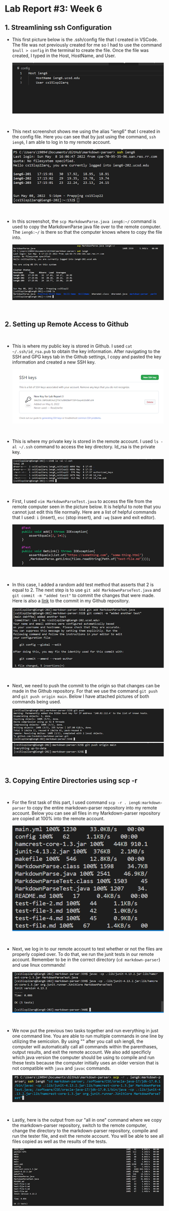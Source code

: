 # Lab Report #3: Week 6

## 1. Streamlining ssh Configuration

- This first picture below is the .ssh/config file that I created in VSCode. The file was not previously created for me so I had to use the command `$null > config` in the terminal to create the file. Once the file was created, I typed in the Host, HostName, and User. 

    ![](configfile.png)

<br/>

- This next screenshot shows me using the alias "ieng6" that I created in the config file. Here you can see that by just using the command, `ssh ieng6`, I am able to log in to my remote account. 

    ![](sshieng6.png)

<br/>

- In this screenshot, the `scp MarkdownParse.java ieng6:~/` command is used to copy the MarkdownParse java file over to the remote computer. The `ieng6:~/` is there so that the computer knows where to copy the file into. 

    ![](SCPfile.png)

<br/>

## 2. Setting up Remote Access to Github

<br/>

- This is where my public key is stored in Github. I used `cat ~/.ssh/id_rsa.pub` to obtain the key information. After navigating to the SSH and GPG keys tab in the Github settings, I copy and pasted the key information and created a new SSH key. 

    ![](sshkeys.png)

<br/>

- This is where my private key is stored in the remote account. I used `ls -al ~/.ssh` command to access the key directory. Id_rsa is the private key.  

    ![](privKey.png)

<br/>

- First, I used `vim MarkdownParseTest.java` to access the file from the remote computer seen in the picture below. It is helpful to note that you cannot just edit this file normally. Here are a list of helpful commands that I used: `i` (insert), `esc` (stop insert), and `:wq` (save and exit editor).

    ![](vim.png)

<br/>

- In this case, I added a random add test method that asserts that 2 is equal to 2. The next step is to use `git add MarkdownParseTest.java` and `git commit -m "added test"` to commit the changes that were made. Here is also a [link](https://github.com/Yundukki/markdown-parser/commit/debff6e1161e5e3cf742f4f22819f0a011dc658b) to the commit in my Github repository. 

    ![](gitAddCommit.png)

<br/>

- Next, we need to push the commit to the origin so that changes can be made in the Github repository. For that we use the command `git push` and `git push origin main`. Below I have attached pictures of both commands being used. 

    ![](gitPush.png)
    ![](gitPushOriginMain.png)

<br/>

## 3. Copying Entire Directories using scp -r

<br/>

- For the first task of this part, I used command `scp -r . ieng6:markdown-parser` to copy the entire markdown-parser repository into my remote account. Below you can see all files in my Markdown-parser repository are copied at 100% into the remote account.

    ![](scpRepo.png)

<br/>

- Next, we log in to our remote account to test whether or not the files are properly copied over. To do that, we run the junit tests in our remote account. Remember to be in the correct directory (`cd markdown-parser`) and use linux commands!

    ![](CandRtests.png)

<br/>

- We now put the previous two tasks together and run everything in just one command line. You are able to run multiple commands in one line by utilizing the semicolon. By using "" after you call ssh ieng6, the computer will automatically call all commands within the parenthases, output results, and exit the remote account. We also add specificly which java version the computer should be using to compile and run these tests because the computer initially uses an older version that is not compatible with `java` and `javac` commands.

    ![](allinonecmd.png)

<br/>

- Lastly, here is the output from our "all in one" command where we copy the markdown-parser repository, switch to the remote computer, change the directory to the markdown-parser repository, compile and run the tester file, and exit the remote account. You will be able to see all files copied as well as the results of the tests.

    ![](output.png)